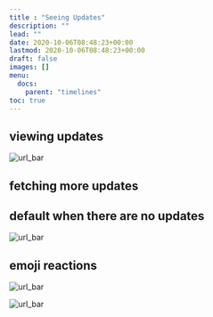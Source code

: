 ```yaml
---
title : "Seeing Updates"
description: ""
lead: ""
date: 2020-10-06T08:48:23+00:00
lastmod: 2020-10-06T08:48:23+00:00
draft: false
images: []
menu:
  docs:
    parent: "timelines"
toc: true
---
```


## viewing updates

![url_bar](/images/timelines/updates.png)

## fetching more updates

## default when there are no updates

![url_bar](/images/timelines/initial.png)

## emoji reactions

![url_bar](/images/timelines/reactions.png)

![url_bar](/images/timelines/reactions2.png)
